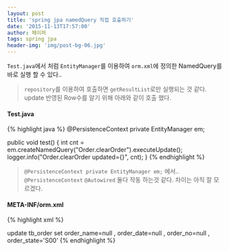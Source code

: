 ```yaml
---
layout: post
title: 'spring jpa namedQuery 직접 호출하기'
date: '2015-11-13T17:57:00'
author: 페이퍼
tags: spring jpa
header-img: 'img/post-bg-06.jpg'
---
```


`Test.java`에서 처럼 `EntityManager`를 이용하여 `orm.xml`에 정의한 NamedQuery를 바로 실행 할 수 있다.. 
> `repository`를 이용하여 호출하면 `getResultList`로만 실행되는 것 같다.
> update 반영된 Row수를 알기 위해 아래와 같이 호출 했다.

#### Test.java 
{% highlight java %}
@PersistenceContext private EntityManager em;

public void test() {
    int cnt = em.createNamedQuery("Order.clearOrder").executeUpdate();
    logger.info("Order.clearOrder updated={}", cnt);
}
{% endhighlight %}
> `@PersistenceContext private EntityManager em;` 에서..  
> `@PersistenceContext` `@Autowired` 둘다 작동 하는것 같다. 차이는 아직 잘 모르겠다.


#### META-INF/orm.xml
{% highlight xml %}
<?xml version="1.0" encoding="UTF-8"?>
<entity-mappings xmlns="http://java.sun.com/xml/ns/persistence/orm"
                 version="2.0">
    <named-native-query name="Order.clearOrder">
        <query>
update tb_order
   set order_name=null 
     , order_date=null
     , order_no=null
     , order_state='S00'
        </query>
    </named-native-query>
</entity-mappings>
{% endhighlight %}



